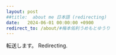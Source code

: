 ```yaml
---
layout: post
##title:  about me 日本語 (redirecting)
date:   2024-06-01 00:00:00 +0900
redirect_to: /about/#梅本佑利うめもとゆうり
---
```


転送します。
Redirecting.
